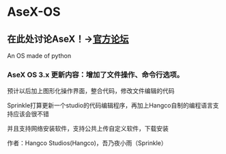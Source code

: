 # AseX-OS
## 在此处讨论AseX！→[官方论坛](https://github.com/LetzCoding/AseX-OS/discussions)

An OS made of python

### AseX OS 3.x 更新内容：增加了文件操作、命令行选项。

预计以后加上图形化操作界面，整合代码，修改文件编辑的代码

Sprinkle打算更新一个studio的代码编辑程序，再加上Hangco自制的编程语言支持应该会很不错

并且支持网络安装软件，支持公共上传自定义软件，下载安装

作者：Hangco Studios(Hangco)，吾乃夜小雨（Sprinkle）
